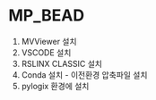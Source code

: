 # MP_BEAD

1. MVViewer  설치
2. VSCODE 설치
3. RSLINX CLASSIC 설치
4. Conda 설치 - 이전환경 압축파일 설치
5. pylogix 환경에 설치
    
